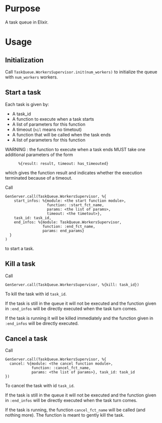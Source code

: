 # Purpose
A task queue in Elixir.

# Usage

## Initialization
Call `TaskQueue.WorkersSupervisor.init(num_workers)` to initialize the queue with
`num_workers` workers.

## Start a task
Each task is given by:
  * A task_id
  * A function to execute when a task starts
  * A list of parameters for this function
  * A timeout (`nil` means no timetout)
  * A function that will be called when the task ends
  * A list of parameters for this function

WARNING : the function to execute when a task ends MUST take one additional parameters
          of the form 
          
          %{result: result, timeout: has_timeouted}
          
which gives the function result and indicates whether the execution terminated because of a timeout.

Call
````iex
GenServer.call(TaskQueue.WorkersSupervisor, %{
    start_infos: %{module: <the start function module>,
                   function: :start_fct_name,
                   params: <the list of params>,
                   timeout: <the timetout>},
    task_id: task_id,
    end_infos: %{module: TaskQueue.WorkersSupervisor,
                 function: :end_fct_name,
                 params: end_params}
  }
)
````
to start a task.

## Kill a task
Call
````iex
GenServer.call(TaskQueue.WorkersSupervisor, %{kill: task_id})
````
To kill the task with id `task_id`.

If the task is still in the queue it will not be executed and the function
given in `:end_infos` will be directly executed when the task turn comes.

If the task is running it will be killed immediately and the function
given in `:end_infos` will be directly executed.


## Cancel a task
Call
````iex
GenServer.call(TaskQueue.WorkersSupervisor, %{
  cancel: %{module: <the cancel function module>,
            function: :cancel_fct_name,
            params: <the list of params>}, task_id: task_id
})
````
To cancel the task with id `task_id`.

If the task is still in the queue it will not be executed and the function
given in `:end_infos` will be directly executed when the task turn comes.

If the task is running, the function `cancel_fct_name` will be called
(and nothing more). The function is meant to gently kill the task.
